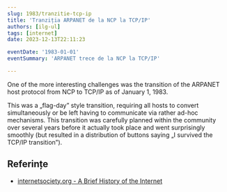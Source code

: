 ```yaml
---
slug: 1983/tranzitie-tcp-ip
title: 'Tranziția ARPANET de la NCP la TCP/IP'
authors: [ilg-ul]
tags: [internet]
date: 2023-12-13T22:11:23

eventDate: '1983-01-01'
eventSummary: 'ARPANET trece de la NCP la TCP/IP'

---
```


One of the more interesting challenges was the transition of the ARPANET host protocol from NCP to TCP/IP as of January 1, 1983.

<!-- truncate -->

This was a „flag-day” style transition, requiring all hosts to convert simultaneously or be left having to communicate via rather ad-hoc mechanisms. This transition was carefully planned within the community over several years before it actually took place and went surprisingly smoothly (but resulted in a distribution of buttons saying „I survived the TCP/IP transition”).

## Referințe

- [internetsociety.org - A Brief History of the Internet](https://www.internetsociety.org/internet/history-internet/brief-history-internet/)
